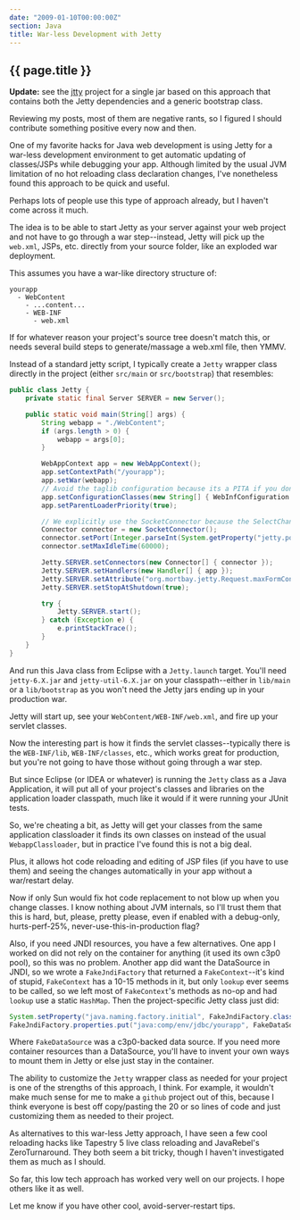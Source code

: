 ```yaml
---
date: "2009-01-10T00:00:00Z"
section: Java
title: War-less Development with Jetty
---
```


<h2>{{ page.title }}</h2>

**Update:** see the [jtty](http://github.com/stephenh/jtty) project for a single jar based on this approach that contains both the Jetty dependencies and a generic bootstrap class.

Reviewing my posts, most of them are negative rants, so I figured I should contribute something positive every now and then.

One of my favorite hacks for Java web development is using Jetty for a war-less development environment to get automatic updating of classes/JSPs while debugging your app. Although limited by the usual JVM limitation of no hot reloading class declaration changes, I've nonetheless found this approach to be quick and useful.

Perhaps lots of people use this type of approach already, but I haven't come across it much.

The idea is to be able to start Jetty as your server against your web project and not have to go through a war step--instead, Jetty will pick up the `web.xml`, JSPs, etc. directly from your source folder, like an exploded war deployment.

This assumes you have a war-like directory structure of:

```plain
yourapp
  - WebContent
    - ...content...
    - WEB-INF
      - web.xml
```

If for whatever reason your project's source tree doesn't match this, or needs several build steps to generate/massage a web.xml file, then YMMV.

Instead of a standard jetty script, I typically create a `Jetty` wrapper class directly in the project (either `src/main` or `src/bootstrap`) that resembles:

```java
public class Jetty {
    private static final Server SERVER = new Server();

    public static void main(String[] args) {
        String webapp = "./WebContent";
        if (args.length > 0) {
            webapp = args[0];
        }

        WebAppContext app = new WebAppContext();
        app.setContextPath("/yourapp");
        app.setWar(webapp);
        // Avoid the taglib configuration because its a PITA if you don't have a net connection
        app.setConfigurationClasses(new String[] { WebInfConfiguration.class.getName(), WebXmlConfiguration.class.getName() });
        app.setParentLoaderPriority(true);

        // We explicitly use the SocketConnector because the SelectChannelConnector locks files
        Connector connector = new SocketConnector();
        connector.setPort(Integer.parseInt(System.getProperty("jetty.port", "8080")));
        connector.setMaxIdleTime(60000);

        Jetty.SERVER.setConnectors(new Connector[] { connector });
        Jetty.SERVER.setHandlers(new Handler[] { app });
        Jetty.SERVER.setAttribute("org.mortbay.jetty.Request.maxFormContentSize", 0);
        Jetty.SERVER.setStopAtShutdown(true);

        try {
            Jetty.SERVER.start();
        } catch (Exception e) {
            e.printStackTrace();
        }
    }
}
```

And run this Java class from Eclipse with a `Jetty.launch` target. You'll need `jetty-6.X.jar` and `jetty-util-6.X.jar` on your classpath--either in `lib/main` or a `lib/bootstrap` as you won't need the Jetty jars ending up in your production war.

Jetty will start up, see your `WebContent/WEB-INF/web.xml`, and fire up your servlet classes.

Now the interesting part is how it finds the servlet classes--typically there is the `WEB-INF/lib`, `WEB-INF/classes`, etc., which works great for production, but you're not going to have those without going through a war step.

But since Eclipse (or IDEA or whatever) is running the `Jetty` class as a Java Application, it will put all of your project's classes and libraries on the application loader classpath, much like it would if it were running your JUnit tests.

So, we're cheating a bit, as Jetty will get your classes from the same application classloader it finds its own classes on instead of the usual `WebappClassloader`, but in practice I've found this is not a big deal.

Plus, it allows hot code reloading and editing of JSP files (if you have to use them) and seeing the changes automatically in your app without a war/restart delay.

Now if only Sun would fix hot code replacement to not blow up when you change classes. I know nothing about JVM internals, so I'll trust them that this is hard, but, please, pretty please, even if enabled with a debug-only, hurts-perf-25%, never-use-this-in-production flag?

Also, if you need JNDI resources, you have a few alternatives. One app I worked on did not rely on the container for anything (it used its own c3p0 pool), so this was no problem. Another app did want the DataSource in JNDI, so we wrote a `FakeJndiFactory` that returned a `FakeContext`--it's kind of stupid, `FakeContext` has a 10-15 methods in it, but only `lookup` ever seems to be called, so we left most of `FakeContext`'s methods as no-op and had `lookup` use a static `HashMap`. Then the project-specific Jetty class just did:

```java
System.setProperty("java.naming.factory.initial", FakeJndiFactory.class.getName());
FakeJndiFactory.properties.put("java:comp/env/jdbc/yourapp", FakeDataSource.getDataSource());
```

Where `FakeDataSource` was a c3p0-backed data source. If you need more container resources than a DataSource, you'll have to invent your own ways to mount them in Jetty or else just stay in the container.

The ability to customize the `Jetty` wrapper class as needed for your project is one of the strengths of this approach, I think. For example, it wouldn't make much sense for me to make a `github` project out of this, because I think everyone is best off copy/pasting the 20 or so lines of code and just customizing them as needed to their project.

As alternatives to this war-less Jetty approach, I have seen a few cool reloading hacks like Tapestry 5 live class reloading and JavaRebel's ZeroTurnaround. They both seem a bit tricky, though I haven't investigated them as much as I should.

So far, this low tech approach has worked very well on our projects. I hope
others like it as well.

Let me know if you have other cool, avoid-server-restart tips.

